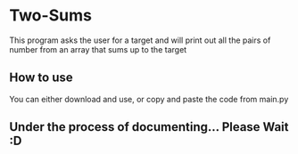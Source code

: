 # Two-Sums
This program asks the user for a target and will print out all the pairs of number from an array that sums up to the target
## How to use
You can either download and use, or copy and paste the code from main.py
## Under the process of documenting... Please Wait :D
